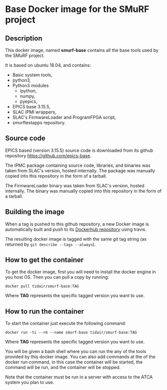 # Base Docker image for the SMuRF project

## Description

This docker image, named **smurf-base** contains all the base tools used by the SMuRF project.

It is based on ubuntu 18.04, and contains:
- Basic system tools,
- python3,
- Python3 modules
  - ipython,
  - numpy,
  - pyepics,
- EPICS base 3.15.5,
- SLAC IPMI wrappers,
- SLAC's FirmwareLoader and ProgramFPGA script,
- smurftestapps repository.

## Source code

EPICS based (version 3.15.5) source code is downloaded from its github repository https://github.com/epics-base.

The IPMC package containing source code, libraries, and binaries was taken from SLAC's version, hosted internally. The package was manually copied into this repository in the form of a tarball.

The FirmwareLoader binary was taken from SLAC's version, hosted internally. The binary was manually copied into this repository in the form of a tarball.

## Building the image

When a tag is pushed to this github repository, a new Docker image is automatically built and push to its [Dockerhub repository](https://hub.docker.com/r/tidair/smurf-base) using travis.

The resulting docker image is tagged with the same git tag string (as returned by `git describe --tags --always`).

## How to get the container

To get the docker image, first you will need to install the docker engine in you host OS. Then you can pull a copy by running:

```
docker pull tidair/smurf-base:TAG
```

Where **TAG** represents the specific tagged version you want to use.

## How to run the container

To start the container just execute the following command:

```
docker run -ti --rm --name smurf-base tidair/smurf-base:TAG
```

Where **TAG** represents the specific tagged version you want to use.

You will be given a bash shell where you can run the any of the tools provided by this docker image. You can also add commands at the  of the docker run command, in this case the container will be started, the command will be run, and the container will be stopped.

Note that the container must be run in a server with access to the ATCA system you plan to use.
